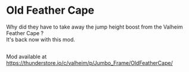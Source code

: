 # Old Feather Cape

Why did they have to take away the jump height boost from the Valheim Feather Cape ? \
It's back now with this mod.

##

Mod available at https://thunderstore.io/c/valheim/p/Jumbo_Frame/OldFeatherCape/ 